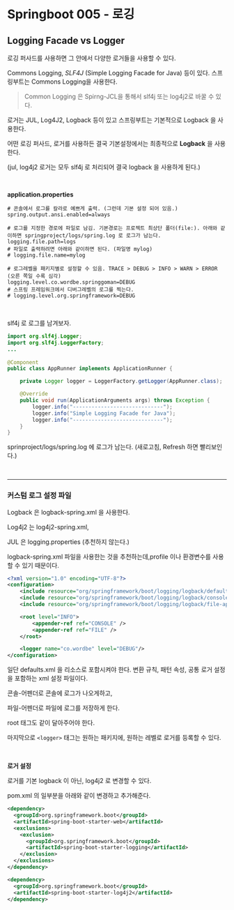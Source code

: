 # Springboot 005 - 로깅





## Logging Facade vs Logger



로깅 퍼사드를 사용하면 그 안에서 다양한 로거들을 사용할 수 있다.

Commons Logging, *SLF4J* (Simple Logging Facade for Java) 등이 있다. 스프링부트는 Commons Logging을 사용한다.

> Common Logging 은 Spirng-JCL을 통해서 slf4j 또는 log4j2로 바꿀 수 있다.

로거는 JUL, Log4J2, Logback 등이 있고 스프링부트는 기본적으로 Logback 을 사용한다.

어떤 로깅 퍼사드, 로거를 사용하든 결국 기본설정에서는 최종적으로 **Logback** 을 사용한다. 

(jul, log4j2 로거는 모두 slf4j 로 처리되어 결국 logback 을 사용하게 된다.)





<br />

**application.properties**

```shell
# 콘솔에서 로그를 칼라로 예쁘게 출력. (그런데 기본 설정 되어 있음.)
spring.output.ansi.enabled=always

# 로그를 지정한 경로에 파일로 남김. 기본경로는 프로젝트 최상단 폴더(file:). 아래와 같이하면 springproject/logs/spring.log 로 로그가 남는다.
logging.file.path=logs
# 파일로 출력하려면 아래와 같이하면 된다. (파일명 mylog)
# logging.file.name=mylog

# 로그레벨을 패키지별로 설정할 수 있음. TRACE > DEBUG > INFO > WARN > ERROR (오른 쪽일 수록 심각)
logging.level.co.wordbe.springgoman=DEBUG
# 스프링 프레임워크에서 디버그레벨의 로그를 찍는다.
# logging.level.org.springframework=DEBUG
```



<br />

slf4j 로 로그를 남겨보자.

```java
import org.slf4j.Logger;
import org.slf4j.LoggerFactory;
...
  
@Component
public class AppRunner implements ApplicationRunner {

    private Logger logger = LoggerFactory.getLogger(AppRunner.class);

    @Override
    public void run(ApplicationArguments args) throws Exception {
        logger.info("-----------------------------");
        logger.info("Simple Logging Facade for Java");
        logger.info("-----------------------------");
    }
}
```

sprinproject/logs/spring.log 에 로그가 남는다. (새로고침, Refresh 하면 빨리보인다.)





<br />

---

### 커스텀 로그 설정 파일

Logback 은 logback-spring.xml 을 사용한다.

Log4j2 는 log4j2-spring.xml,

JUL 은 logging.properties (추천하지 않는다.)



logback-spring.xml 파일을 사용한는 것을 추천하는데,profile 이나 환경변수를 사용할 수 있기 때문이다.

```xml
<?xml version="1.0" encoding="UTF-8"?>
<configuration>
    <include resource="org/springframework/boot/logging/logback/defaults.xml"/>
    <include resource="org/springframework/boot/logging/logback/console-appender.xml" />
    <include resource="org/springframework/boot/logging/logback/file-appender.xml" />

    <root level="INFO">
        <appender-ref ref="CONSOLE" />
        <appender-ref ref="FILE" />
    </root>

    <logger name="co.wordbe" level="DEBUG"/>
</configuration>
```

일단 defaults.xml 을 리소스로 포함시켜야 한다. 변환 규칙, 패턴 속성, 공통 로거 설정을 포함하는 xml 설정 파일이다.

콘솔-어펜더로 콘솔에 로그가 나오게하고,

파일-어펜더로 파일에 로그를 저장하게 한다.

root 태그도 같이 달아주어야 한다.



마지막으로 `<logger>` 태그는 원하는 패키지에, 원하는 레벨로 로거를 등록할 수 있다.



<br />

**로거 설정**

로거를 기본 logback 이 아닌, log4j2 로 변경할 수 있다.

pom.xml 의 일부분을 아래와 같이 변경하고 추가해준다.

```xml
<dependency>
  <groupId>org.springframework.boot</groupId>
  <artifactId>spring-boot-starter-web</artifactId>
  <exclusions>
    <exclusion>
      <groupId>org.springframework.boot</groupId>
      <artifactId>spring-boot-starter-logging</artifactId>
    </exclusion>
  </exclusions>
</dependency>

<dependency>
  <groupId>org.springframework.boot</groupId>
  <artifactId>spring-boot-starter-log4j2</artifactId>
</dependency>
```























